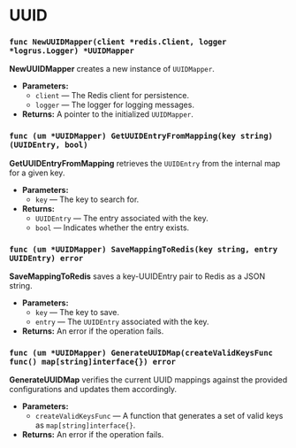 # UUID

### `func NewUUIDMapper(client *redis.Client, logger *logrus.Logger) *UUIDMapper`

**NewUUIDMapper** creates a new instance of `UUIDMapper`.

- **Parameters:**
  - `client` — The Redis client for persistence.
  - `logger` — The logger for logging messages.
- **Returns:** A pointer to the initialized `UUIDMapper`.

### `func (um *UUIDMapper) GetUUIDEntryFromMapping(key string) (UUIDEntry, bool)`

**GetUUIDEntryFromMapping** retrieves the `UUIDEntry` from the internal map for a given key.

- **Parameters:**
  - `key` — The key to search for.
- **Returns:**
  - `UUIDEntry` — The entry associated with the key.
  - `bool` — Indicates whether the entry exists.

### `func (um *UUIDMapper) SaveMappingToRedis(key string, entry UUIDEntry) error`

**SaveMappingToRedis** saves a key-UUIDEntry pair to Redis as a JSON string.

- **Parameters:**
  - `key` — The key to save.
  - `entry` — The `UUIDEntry` associated with the key.
- **Returns:** An error if the operation fails.

### `func (um *UUIDMapper) GenerateUUIDMap(createValidKeysFunc func() map[string]interface{}) error`

**GenerateUUIDMap** verifies the current UUID mappings against the provided configurations and updates them accordingly.

- **Parameters:**
  - `createValidKeysFunc` — A function that generates a set of valid keys as `map[string]interface{}`.
- **Returns:** An error if the operation fails.